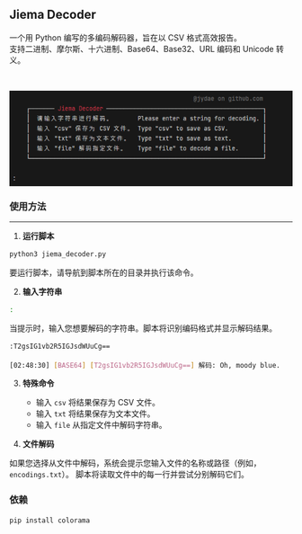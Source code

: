 ## Jiema Decoder

一个用 Python 编写的多编码解码器，旨在以 CSV 格式高效报告。<br>
支持二进制、摩尔斯、十六进制、Base64、Base32、URL 编码和 Unicode 转义。

<br>
<p align="center"><img src='img.png' align="top" height="170px"></p>

### 使用方法
---

1. **运行脚本**
```bash
python3 jiema_decoder.py
```
要运行脚本，请导航到脚本所在的目录并执行该命令。

2. **输入字符串**
```bash
:
```
当提示时，输入您想要解码的字符串。脚本将识别编码格式并显示解码结果。


```bash
:T2gsIG1vb2R5IGJsdWUuCg==

[02:48:30] [BASE64] [T2gsIG1vb2R5IGJsdWUuCg==] 解码: Oh, moody blue.
```

3. **特殊命令**
   - 输入 `csv` 将结果保存为 CSV 文件。
   - 输入 `txt` 将结果保存为文本文件。
   - 输入 `file` 从指定文件中解码字符串。

4. **文件解码**

如果您选择从文件中解码，系统会提示您输入文件的名称或路径（例如，`encodings.txt`）。
脚本将读取文件中的每一行并尝试分别解码它们。

### 依赖

```
pip install colorama
```

